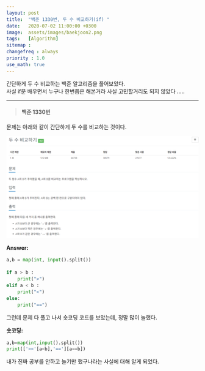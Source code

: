 ```yaml
---
layout: post
title:  "백준 1330번, 두 수 비교하기(if) "
date:   2020-07-02 11:00:00 +0300
image:  assets/images/baekjoon2.png
tags:   [Algorithm]
sitemap :
changefreq : always
priority : 1.0
use_math: true
---
```



간단하게 두 수 비교하는 백준 알고리즘을 풀어보았다.  
사실 if문 배우면서 누구나 한번쯤은 해본거라 사실 고민할거리도 되지 않았다 .....



----------

> #### 백준 1330번 

문제는 아래와 같이 간단하게 두 수를 비교하는 것이다.


<center><img src="../assets/images/baekjoon2.png" ></center>


**Answer:**

```python 
a,b = map(int, input().split())

if a > b :
    print(">")
elif a < b :
    print("<")
else:
    print("==")
```

그런데 문제 다 풀고 나서 숏코딩 코드를 보았는데, 정말 많이 놀랬다.

**숏코딩:**
```python
a,b=map(int,input().split())
print(['><'[a<b],'=='][a==b])
```

내가 진짜 공부를 안하고 놀기만 했구나라는 사실에 대해 알게 되었다. 
